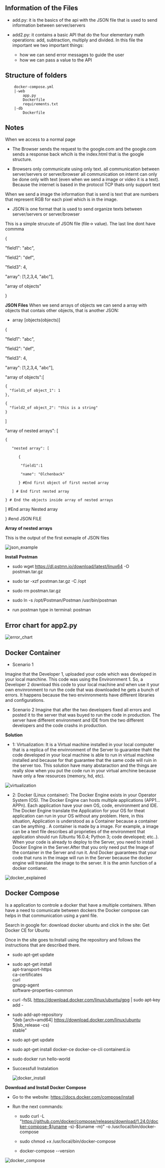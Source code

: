 ## Information of the Files

- add.py: it is the basics of the api with the JSON file that is used to send information between server/servers

- add2.py: it contains a basic API that do the four elementary math operations: add, subtraction, multiply and divided. In this file the important we two important things:
    - how we can send error messages to guide the user
    - how we can pass a value to the API

## Structure of folders
        docker-compose.yml
        |-web
            app.py
            Dockerfile
            requirements.txt
        |-db
            Dockerfile
            


##  Notes

When we access to a normal page 

- The Browser sends the request to the google.com and the google.com sends a response back whcih is the index.html that is the google structure.

- Browsers only communicate using only text. all communication between server/servers or server/browser all communication on internt can only be done only with text (even when we send a image or video it is a text). Because the internet is based in the protocol TCP thats only support text

When we send a image the information that is send is text that are numbers that represent RGB for each pixel which is in the image.

- JSON is one format that is used to send organize texts between server/servers or server/browser

This is a simple strucute of JSON file (file-> value). The last line dont have commma

{

  "field1": "abc",
  
  "field2": "def",
  
  "field3": 4,
  
  "array": [1,2,3,4, "abc"],
  
  "array of objects"
  
}


**JSON Files**
When we send arrays of objects we can send a array with objects that contais other objects, that is another JSON:

- array [objects(objects)]

{

  "field1": "abc",
  
  "field2": "def",
  
  "field3": 4,
  
  "array": [1,2,3,4, "abc"],
  
  "array of objects":[
    
    {
      "field1_of object_1": 1
    },
    
    {
      "field2_of object_2": "this is a string"
    }
    
  ]
  
  "array of nested arrays": [
    
    {
    
       "nested array": [
       
          {
          
           "field1":1
           
           "name": "Olchenback"
      
          } #End first object of first nested array
          
       ] # End first nested array
    
    } # End the objects inside array of nested arrays
   
    
    
  ] #End array Nested array
     
  
} #end JSON FILE


**Array of nested arrays**

This is the output of the first exmaple of JSON files

![json_example](https://user-images.githubusercontent.com/37953610/57933258-b2c1c300-78b4-11e9-9275-0772e6e6c225.png)

**Install Postman**

- sudo wget https://dl.pstmn.io/download/latest/linux64 -O postman.tar.gz

- sudo tar -xzf postman.tar.gz -C /opt

- sudo rm postman.tar.gz

- sudo ln -s /opt/Postman/Postman /usr/bin/postman

- run postman type in terminal: postman

## Error chart for app2.py

![error_chart](https://user-images.githubusercontent.com/37953610/57983413-7d021300-7a49-11e9-918b-2748b2c2929b.png)


## Docker Container
- Scenario 1

Imagine that the Developer 1, uploaded your code which was developed in your local manchine. This code was using the Environnment 1. So, a Developer 2 download this code to your local machine and when use it your own envinronment to run the code that was downloaded he gets a bunch of errors. It happens because the two envinronments have different libraries and configurations. 

- Scenario 2
Imagine that after the two developers fixed all errors and posted it to the server that was buyed to run the code in production. The server have different environment and IDE from the two different developers and the code crashs in production.

**Solution**

- 1: Virtualization: It is a Virtual machine installed in your local computer that is a replica of the envinronment of the Server to guarantee thaht the code developed in your local machine is able to run in virtual machine installed and because for that guarantee that the same code will ruin in the server too. This solution have many abstaraction and the things are really slow when you put the code run in your virtual amchine because have only a few resources (memory, hd, etc).

![virtualization](https://user-images.githubusercontent.com/37953610/57986171-6ec3ef00-7a69-11e9-8d05-a3ac16819c49.png)


- 2: Docker (Linux container): The Docker Engine exists in your Operator System (OS).  The Docker Engine can hosts multiple applications (APP1... APPn). Each application have your own OS, code, environment and IDE. The Docker Engine translate the Application for your OS for theat application can run in your OS without any problem. Here, in this situation, Application is understood as a Container because a container can be anything . A container is made by a image. For example, a image can be a text file describes all proprieties of the environment that application should run (Ubuntu 16.0.4; Python 3; code developed; etc..). When your code is already to deploy to the Server, you need to install Docker Engine in the Server.After that you only need put the Image of the container in the Server and run it. And Docker guarantees that your code that runs in the image will run in the Server because the docker engine will translate the image to the server. It is the amin function of a docker contianer. 

![docker_explained](https://user-images.githubusercontent.com/37953610/57986410-789b2180-7a6c-11e9-888d-e576500c3d03.png)

## Docker Compose

Is a application to controle a docker that have a multiple containers. When have a need to comunicate between dockers the Docker compose can helps in that communication using a yaml file. 

Search in google for: download docker ubuntu and click in the site: Get Docker CE for Ubuntu

Once in the site goes to:Install using the repository and follows the instructions that are described there.


- sudo apt-get update

- sudo apt-get install \
    apt-transport-https \
    ca-certificates \
    curl \
    gnupg-agent \
    software-properties-common
    
 - curl -fsSL https://download.docker.com/linux/ubuntu/gpg | sudo apt-key add -
 
 - sudo add-apt-repository \
   "deb [arch=amd64] https://download.docker.com/linux/ubuntu \
   $(lsb_release -cs) \
   stable"
   
 - sudo apt-get update
   
 - sudo apt-get install docker-ce docker-ce-cli containerd.io
   
 - sudo docker run hello-world
   
 - Successfull Instalation
   
   ![docker_install](https://user-images.githubusercontent.com/37953610/57986717-7f2b9800-7a70-11e9-83cf-088e0264aa5a.png)

**Download and Install Docker Compose**

- Go to the website: https://docs.docker.com/compose/install

- Run the next commands:

    - sudo curl -L "https://github.com/docker/compose/releases/download/1.24.0/docker-compose-$(uname -s)-$(uname -m)" -o /usr/local/bin/docker-compose

    - sudo chmod +x /usr/local/bin/docker-compose
    
    - docker-compose --version
    
![docker_compose](https://user-images.githubusercontent.com/37953610/57986824-a9318a00-7a71-11e9-9ed1-c948338f1e78.png)






